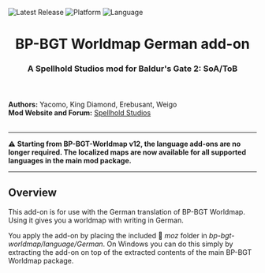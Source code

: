 
![Latest Release](https://img.shields.io/github/v/release/SpellholdStudios/BP-BGT-Worldmap_German_addon?include_prereleases&color=darkred)
![Platform](https://img.shields.io/static/v1?label=platform&message=windows&color=informational)
![Language](https://img.shields.io/static/v1?label=language&message=German&color=limegreen)

<div align="center"><h1></a>BP-BGT Worldmap German add-on</h1>

<h3>A Spellhold Studios mod for Baldur's Gate 2: SoA/ToB<h3>

</div><br />

**Authors:** Yacomo, King Diamond, Erebusant, Weigo  
**Mod Website and Forum:** <a href="http://www.shsforums.net/forum/401-worldmap/">Spellhold Studios</a><br /><br />

<hr>

⚠️ **Starting from BP-BGT-Worldmap v12, the language add-ons are no longer required. The localized maps are now available for all supported languages in the main mod package.**

<hr>

## Overview

This add-on is for use with the German translation of BP-BGT Worldmap. Using it gives you a worldmap with writing in German.

You apply the add-on by placing the included :file_folder: *moz* folder in *bp-bgt-worldmap/language/German*. On Windows you can do this simply by extracting the add-on on top of the extracted contents of the main BP-BGT Worldmap package.
